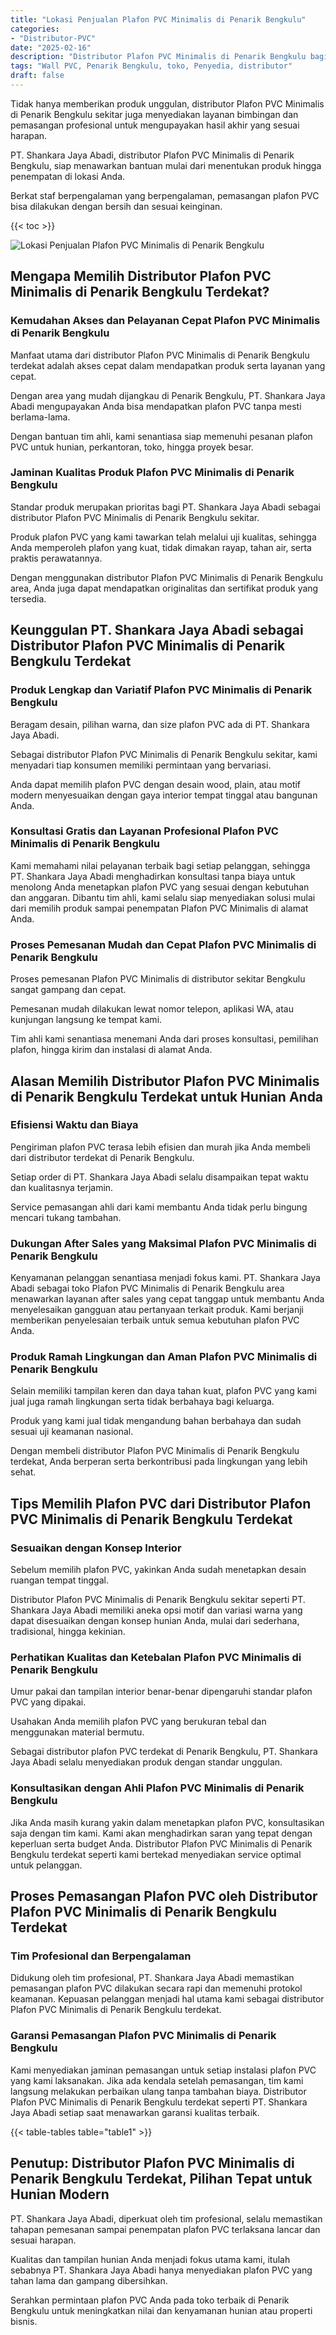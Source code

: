 ```yaml
---
title: "Lokasi Penjualan Plafon PVC Minimalis di Penarik Bengkulu"
categories: 
- "Distributor-PVC"
date: "2025-02-16"
description: "Distributor Plafon PVC Minimalis di Penarik Bengkulu bagi rumah, kantor, dan toko. Panel berkualitas, pilihan motif, variasi warna elegan, beserta jasa pemasangan oleh tenaga ahli ahli dan jaminan resmi!|Layanan penjualan Plafon PVC Minimalis di Penarik Bengkulu untuk keperluan rumah, office, atau toko, dengan material terbaik dan penempatan oleh tim ahli serta garansi resmi.|Alternatif Plafon PVC Minimalis di Penarik Bengkulu yang terbukti untuk hunian, perkantoran, dan toko, dengan produk berkualitas dan pemasangan dikerjakan oleh teknisi profesional serta garansi resmi.|Penyediaan Plafon PVC Minimalis di Penarik Bengkulu bagi rumah, office, dan gerai, beserta material unggulan dan pemasangan oleh tim ahli, dilengkapi beserta garansi resmi.}"
tags: "Wall PVC, Penarik Bengkulu, toko, Penyedia, distributor"
draft: false
---
```


Tidak hanya memberikan produk unggulan, distributor Plafon PVC Minimalis di Penarik Bengkulu sekitar juga menyediakan layanan bimbingan dan pemasangan profesional untuk mengupayakan hasil akhir yang sesuai harapan.

PT. Shankara Jaya Abadi, distributor Plafon PVC Minimalis di Penarik Bengkulu, siap menawarkan bantuan mulai dari menentukan produk hingga penempatan di lokasi Anda.

Berkat staf berpengalaman yang berpengalaman, pemasangan plafon PVC bisa dilakukan dengan bersih dan sesuai keinginan.

{{< toc >}}

![Lokasi Penjualan Plafon PVC Minimalis di Penarik Bengkulu](/images/Distributor-PVC/Lokasi-Penjualan-Plafon-PVC-Minimalis-di-Penarik-Bengkulu.png)


## Mengapa Memilih Distributor Plafon PVC Minimalis di Penarik Bengkulu Terdekat?

### Kemudahan Akses dan Pelayanan Cepat Plafon PVC Minimalis di Penarik Bengkulu

Manfaat utama dari distributor Plafon PVC Minimalis di Penarik Bengkulu terdekat adalah akses cepat dalam mendapatkan produk serta layanan yang cepat.

Dengan area yang mudah dijangkau di Penarik Bengkulu, PT. Shankara Jaya Abadi mengupayakan Anda bisa mendapatkan plafon PVC tanpa mesti berlama-lama.

Dengan bantuan tim ahli, kami senantiasa siap memenuhi pesanan plafon PVC untuk hunian, perkantoran, toko, hingga proyek besar.

### Jaminan Kualitas Produk Plafon PVC Minimalis di Penarik Bengkulu

Standar produk merupakan prioritas bagi PT. Shankara Jaya Abadi sebagai distributor Plafon PVC Minimalis di Penarik Bengkulu sekitar.

Produk plafon PVC yang kami tawarkan telah melalui uji kualitas, sehingga Anda memperoleh plafon yang kuat, tidak dimakan rayap, tahan air, serta praktis perawatannya.

Dengan menggunakan distributor Plafon PVC Minimalis di Penarik Bengkulu area, Anda juga dapat mendapatkan originalitas dan sertifikat produk yang tersedia.

## Keunggulan PT. Shankara Jaya Abadi sebagai Distributor Plafon PVC Minimalis di Penarik Bengkulu Terdekat

### Produk Lengkap dan Variatif Plafon PVC Minimalis di Penarik Bengkulu

Beragam desain, pilihan warna, dan size plafon PVC ada di PT. Shankara Jaya Abadi.

Sebagai distributor Plafon PVC Minimalis di Penarik Bengkulu sekitar, kami menyadari tiap konsumen memiliki permintaan yang bervariasi.

Anda dapat memilih plafon PVC dengan desain wood, plain, atau motif modern menyesuaikan dengan gaya interior tempat tinggal atau bangunan Anda.

### Konsultasi Gratis dan Layanan Profesional Plafon PVC Minimalis di Penarik Bengkulu

Kami memahami nilai pelayanan terbaik bagi setiap pelanggan, sehingga PT. Shankara Jaya Abadi menghadirkan konsultasi tanpa biaya untuk menolong Anda menetapkan plafon PVC yang sesuai dengan kebutuhan dan anggaran. Dibantu tim ahli, kami selalu siap menyediakan solusi mulai dari memilih produk sampai penempatan Plafon PVC Minimalis di alamat Anda.

### Proses Pemesanan Mudah dan Cepat Plafon PVC Minimalis di Penarik Bengkulu

Proses pemesanan Plafon PVC Minimalis di distributor sekitar Bengkulu sangat gampang dan cepat.

Pemesanan mudah dilakukan lewat nomor telepon, aplikasi WA, atau kunjungan langsung ke tempat kami.

Tim ahli kami senantiasa menemani Anda dari proses konsultasi, pemilihan plafon, hingga kirim dan instalasi di alamat Anda.

## Alasan Memilih Distributor Plafon PVC Minimalis di Penarik Bengkulu Terdekat untuk Hunian Anda

### Efisiensi Waktu dan Biaya

Pengiriman plafon PVC terasa lebih efisien dan murah jika Anda membeli dari distributor terdekat di Penarik Bengkulu.

Setiap order di PT. Shankara Jaya Abadi selalu disampaikan tepat waktu dan kualitasnya terjamin.

Service pemasangan ahli dari kami membantu Anda tidak perlu bingung mencari tukang tambahan.

### Dukungan After Sales yang Maksimal Plafon PVC Minimalis di Penarik Bengkulu

Kenyamanan pelanggan senantiasa menjadi fokus kami. PT. Shankara Jaya Abadi sebagai toko Plafon PVC Minimalis di Penarik Bengkulu area menawarkan layanan after sales yang cepat tanggap untuk membantu Anda menyelesaikan gangguan atau pertanyaan terkait produk. Kami berjanji memberikan penyelesaian terbaik untuk semua kebutuhan plafon PVC Anda.

### Produk Ramah Lingkungan dan Aman Plafon PVC Minimalis di Penarik Bengkulu

Selain memiliki tampilan keren dan daya tahan kuat, plafon PVC yang kami jual juga ramah lingkungan serta tidak berbahaya bagi keluarga.

Produk yang kami jual tidak mengandung bahan berbahaya dan sudah sesuai uji keamanan nasional.

Dengan membeli distributor Plafon PVC Minimalis di Penarik Bengkulu terdekat, Anda berperan serta berkontribusi pada lingkungan yang lebih sehat.

## Tips Memilih Plafon PVC dari Distributor Plafon PVC Minimalis di Penarik Bengkulu Terdekat

### Sesuaikan dengan Konsep Interior

Sebelum memilih plafon PVC, yakinkan Anda sudah menetapkan desain ruangan tempat tinggal.

Distributor Plafon PVC Minimalis di Penarik Bengkulu sekitar seperti PT. Shankara Jaya Abadi memiliki aneka opsi motif dan variasi warna yang dapat disesuaikan dengan konsep hunian Anda, mulai dari sederhana, tradisional, hingga kekinian.

### Perhatikan Kualitas dan Ketebalan Plafon PVC Minimalis di Penarik Bengkulu

Umur pakai dan tampilan interior benar-benar dipengaruhi standar plafon PVC yang dipakai.

Usahakan Anda memilih plafon PVC yang berukuran tebal dan menggunakan material bermutu.

Sebagai distributor plafon PVC terdekat di Penarik Bengkulu, PT. Shankara Jaya Abadi selalu menyediakan produk dengan standar unggulan.

### Konsultasikan dengan Ahli Plafon PVC Minimalis di Penarik Bengkulu

Jika Anda masih kurang yakin dalam menetapkan plafon PVC, konsultasikan saja dengan tim kami. Kami akan menghadirkan saran yang tepat dengan keperluan serta budget Anda. Distributor Plafon PVC Minimalis di Penarik Bengkulu terdekat seperti kami bertekad menyediakan service optimal untuk pelanggan.

## Proses Pemasangan Plafon PVC oleh Distributor Plafon PVC Minimalis di Penarik Bengkulu Terdekat

### Tim Profesional dan Berpengalaman

Didukung oleh tim profesional, PT. Shankara Jaya Abadi memastikan pemasangan plafon PVC dilakukan secara rapi dan memenuhi protokol keamanan. Kepuasan pelanggan menjadi hal utama kami sebagai distributor Plafon PVC Minimalis di Penarik Bengkulu terdekat.

### Garansi Pemasangan Plafon PVC Minimalis di Penarik Bengkulu

Kami menyediakan jaminan pemasangan untuk setiap instalasi plafon PVC yang kami laksanakan. Jika ada kendala setelah pemasangan, tim kami langsung melakukan perbaikan ulang tanpa tambahan biaya. Distributor Plafon PVC Minimalis di Penarik Bengkulu terdekat seperti PT. Shankara Jaya Abadi setiap saat menawarkan garansi kualitas terbaik.

{{< table-tables table="table1" >}}

## Penutup: Distributor Plafon PVC Minimalis di Penarik Bengkulu Terdekat, Pilihan Tepat untuk Hunian Modern

PT. Shankara Jaya Abadi, diperkuat oleh tim profesional, selalu memastikan tahapan pemesanan sampai penempatan plafon PVC terlaksana lancar dan sesuai harapan.

Kualitas dan tampilan hunian Anda menjadi fokus utama kami, itulah sebabnya PT. Shankara Jaya Abadi hanya menyediakan plafon PVC yang tahan lama dan gampang dibersihkan.

Serahkan permintaan plafon PVC Anda pada toko terbaik di Penarik Bengkulu untuk meningkatkan nilai dan kenyamanan hunian atau properti bisnis.